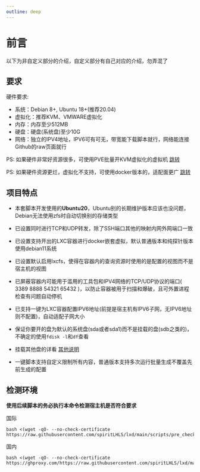 ```yaml
---
outline: deep
---
```


# 前言

以下为非自定义部分的介绍，自定义部分有自己对应的介绍，勿弄混了

## 要求

硬件要求:
- 系统：Debian 8+, Ubuntu 18+(推荐20.04)
- 虚拟化：推荐KVM、VMWARE虚拟化
- 内存：内存至少512MB
- 硬盘：硬盘(系统盘)至少10G
- 网络：独立的IPV4地址，IPV6可有可无，带宽能下载脚本就行，网络能连接Github的raw页面就行

PS: 如果硬件非常好资源很多，可使用PVE批量开KVM虚拟化的虚拟机 [跳转](https://github.com/spiritLHLS/pve)

PS: 如果硬件资源更烂，虚拟化不支持，可使用docker版本的，适配面更广 [跳转](https://github.com/spiritLHLS/docker)

## 项目特点

- 本套脚本开发使用的**Ubuntu20**，Ubuntu别的长期维护版本应该也没问题，Debian无法使用zfs时自动切换别的存储类型

- 已设置同时进行TCP和UDP转发，除了SSH端口其他的映射内网外网端口一致

- 已设置支持开出的LXC容器进行docker嵌套虚拟，默认普通版本和纯探针版本使用debian11系统

- 已设置默认启用lxcfs，使得在容器内的查询资源时使用的是配置的视图而不是宿主机的视图

- 已屏蔽容器内可能用于滥用的工具包和IPV4网络的TCP/UDP协议的端口( 3389 8888 54321 65432 )，以防止容器被用于扫描和爆破，且可外置进程检查有问题自动停机

- 已支持一键为LXC容器配置IPV6地址(前提是宿主机有IPV6子网，无IPV6地址则不配置)，自动适配子网大小

- 保证你要开的盘为默认的系统盘(sda或者sda1)而不是挂载的盘(sdb之类的)，不确定的使用```fdisk -l```和```df```查看

- 挂载其他盘的详看 [其他说明](https://github.com/spiritLHLS/lxd/blob/main/README_other.md)

- 一键脚本支持自定义限制所有内容，普通版本支持多次运行批量生成不覆盖先前生成的配置

## 检测环境

**使用后续脚本的务必执行本命令检测宿主机是否符合要求**

国际

```
bash <(wget -qO- --no-check-certificate https://raw.githubusercontent.com/spiritLHLS/lxd/main/scripts/pre_check.sh)
```

国内

```
bash <(wget -qO- --no-check-certificate https://ghproxy.com/https://raw.githubusercontent.com/spiritLHLS/lxd/main/scripts/pre_check.sh)
```
